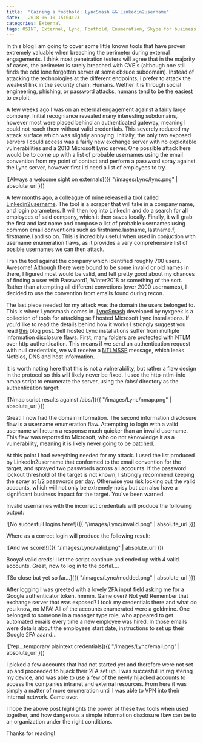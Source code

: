 ```yaml
---
title:  "Gaining a foothold: LyncSmash && Linkedin2username"
date:   2018-06-10 15:04:23
categories: External
tags: OSINT, External, Lync, Foothold, Enumeration, Skype for business
---
```


In this blog I am going to cover some little known tools that have proven extremely valuable when breaching the perimeter during external engagements. I think most penetration testers will agree that in the 
majority of cases, the perimeter is rarely breached with CVE's (although one still finds the odd lone forgotten server at some obsuce subdomain). Instead of attacking the technologies at the different
endpoints, I prefer to attack the weakest link in the security chain: Humans. Wether it is through social engineering, phishing, or password attacks, humans tend to be the easiest to exploit. 

A few weeks ago I was on an external engagement against a fairly large company. Initial recogniance revealed many interesting subdomains, however most were placed behind an authenticated gateway, meaning I could
not reach them without valid credentials. This severely reduced my attack surface which was slightly annoying. Initially, the only two exposed servers I could access was a fairly new exchange server with no exploitable
vulnerabilities and a 2013 Microsoft Lync server. One possible attack here would be to come up with a list of probable usernames using the email convention from my point of contact and perform a password spray 
against the Lync server, however first i'd need a list of employees to try.

![Always a welcome sight on externals]({{ "/images/Lync/lync.png" | absolute_url }})

A few months ago, a colleague of mine released a tool called [Linkedin2username](https://gitlab.com/initstring/linkedin2username/). The tool is a scraper that will take in a company name, and login 
parameters. It will then log into LinkedIn and do a search for all employees of said company, which it then saves locally. Finally, it will grab the first and last name and compose a  list of probable usernames 
using common email conventions such as firstname.lastname, lastname.f, firstname.l and so on. This is incredibly useful when used in conjuction with username enumeration flaws, as it provides a very 
comprehensive list of posible usernames we can then attack.

I ran the tool against the company which identified roughly 700 users. Awesome! Although there were bound to be some invalid or old names in there, I figured most would be valid, and felt pretty good
about my chances of finding a user with Password1, Winter2018 or something of the sort. Rather than attempting all different convetions (over 2000 usernames), I decided to use the convention from emails found
during recon. 

The last piece needed for my attack was the domain the users belonged to. This is where Lyncsmash comes in. [LyncSmash](https://github.com/nyxgeek/lyncsmash) developed by nyxgeek is a collection of tools for attacking self hosted
Microsoft Lync installations. If you'd like to read the details behind how it works I strongly suggest you read [this](https://www.trustedsec.com/2017/08/attacking-self-hosted-skype-businessmicrosoft-lync-installations/) blog post.
Self hosted Lync installations suffer from multiple information disclosure flaws. First, many folders are protected with NTLM over http authentication. This means if we send an authentication request with null 
credentials, we will receive a [NTLMSSP](https://blog.gdssecurity.com/labs/2014/2/12/http-ntlm-information-disclosure.html) message, which leaks Netbios, DNS and host information. 

It is worth noting here that this is not a vulnerability, but rather a flaw design in the protocol so this will likely never be fixed. I used the http-ntlm-info nmap script to enumerate the server, 
using the /abs/ directory as the authentication target:

![Nmap script results against /abs/]({{ "/images/Lync/nmap.png" | absolute_url }})

Great! I now had the domain information. The second information disclosure flaw is a username enumeration flaw. Attempting to login with a valid username will return a response much quicker than an invalid 
username. This flaw was reported to Microsoft, who do not aknowledge it as a vulnerability, meaning it is likely never going to be patched.

At this point I had everything needed for my attack. I used the list produced by LinkedIn2username that conformed to the email convention for the target, and sprayed two passwords across all accounts. 
If the password lockout threshold of the target is not known, I strongly recommend keeping the spray at 1/2 passwords per day. Otherwise you risk locking out the valid accounts, which will not only be extremely
noisy but can also have a significant business impact for the target. You've been warned.

Invalid usernames with the incorrect credentials will produce the following output:

![No succesfull logins here!]({{ "/images/Lync/invalid.png" | absolute_url }})

Where as a correct login will produce the following result:

![And we score!!]({{ "/images/Lync/valid.png" | absolute_url }})

Booya! valid creds! I let the script continue and ended up with 4 valid accounts. Great, now to log in to the portal....

![So close but yet so far...]({{ "/images/Lync/modded.png" | absolute_url }})

After logging I was greeted with a lovely 2FA input field asking me for a Google authenticator token. hmmm. Game over? Not yet! Remember that exchange server that was exposed?
I took my credentials there and what do you know, no MFA! All of the accounts enumerated were a goldmine. One belonged to someone in a manager type role, who appeared to get automated emails every time
a new employee was hired. In those emails were details about the employees start date, instructions to set up their Google 2FA aaand...

![Yep...temporary plaintext credentials]({{ "/images/Lync/email.png" | absolute_url }})

I picked a few accounts that had not started yet and therefore were not set up and proceeded to hijack their 2FA set up. I was succesfull in registering my device, and was able to use a few of the newly 
hijacked accounts to access the companies intranet and external resources. From here it was simply a matter of more enumeration until I was able to VPN into their internal network. Game over.


I hope the above post highlights the power of these two tools when used together, and how dangerous a simple information disclosure flaw can be to an organization under the right conditions.

Thanks for reading! 

   



